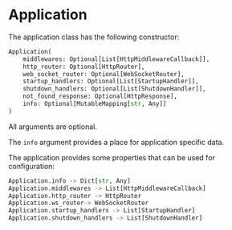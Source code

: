 # Application

The application class has the following constructor:

```python
Application(
    middlewares: Optional[List[HttpMiddlewareCallback]],
    http_router: Optional[HttpRouter],
    web_socket_router: Optional[WebSocketRouter],
    startup_handlers: Optional[List[StartupHandler]],
    shutdown_handlers: Optional[List[ShutdownHandler]],
    not_found_response: Optional[HttpResponse],
    info: Optional[MutableMapping[str, Any]]
)
```

All arguments are optional.

The `info` argument provides a place for application specific data.

The application provides some properties that can be used for configuration:

```python
Application.info -> Dict[str, Any]
Application.middlewares -> List[HttpMiddlewareCallback]
Application.http_router -> HttpRouter
Application.ws_router-> WebSocketRouter
Application.startup_handlers -> List[StartupHandler]
Application.shutdown_handlers -> List[ShutdownHandler]
```
